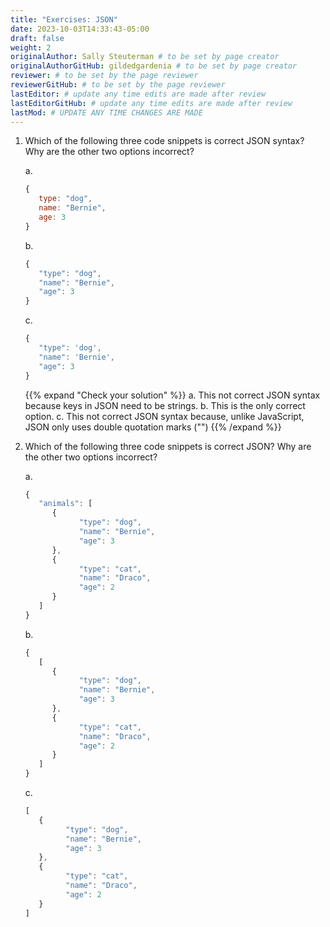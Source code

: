 ```yaml
---
title: "Exercises: JSON"
date: 2023-10-03T14:33:43-05:00
draft: false
weight: 2
originalAuthor: Sally Steuterman # to be set by page creator
originalAuthorGitHub: gildedgardenia # to be set by page creator
reviewer: # to be set by the page reviewer
reviewerGitHub: # to be set by the page reviewer
lastEditor: # update any time edits are made after review
lastEditorGitHub: # update any time edits are made after review
lastMod: # UPDATE ANY TIME CHANGES ARE MADE
---
```


1. Which of the following three code snippets is correct JSON syntax? Why are the other two options incorrect?

   a. 
      ```js {linenos=table}
      {
         type: "dog",
         name: "Bernie",
         age: 3
      }
      ```
   b. 
      ```js {linenos=table}
      {
         "type": "dog",
         "name": "Bernie",
         "age": 3
      }
      ```
   c.
      ```js {linenos=table}
      {
         "type": 'dog',
         "name": 'Bernie',
         "age": 3
      }
      ```

   {{% expand "Check your solution" %}}
   a. This not correct JSON syntax because keys in JSON need to be strings.
   b. This is the only correct option.
   c. This not correct JSON syntax because, unlike JavaScript, JSON only uses double quotation marks ("")
   {{% /expand %}}

2. Which of the following three code snippets is correct JSON? Why are the other two options incorrect?

   a.
      ```js {linenos=table}
      {
         "animals": [
            {
                  "type": "dog",
                  "name": "Bernie",
                  "age": 3
            },
            {
                  "type": "cat",
                  "name": "Draco",
                  "age": 2
            }
         ]
      }
      ```
   b.
      ```js {linenos=table}
      {
         [
            {
                  "type": "dog",
                  "name": "Bernie",
                  "age": 3
            },
            {
                  "type": "cat",
                  "name": "Draco",
                  "age": 2
            } 
         ]
      }
      ```
   c.
      ```js {linenos=table}
      [
         {
               "type": "dog",
               "name": "Bernie",
               "age": 3
         },
         {
               "type": "cat",
               "name": "Draco",
               "age": 2
         } 
      ]
      ```
